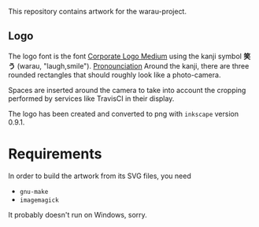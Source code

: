 This repository contains artwork for the warau-project.

## Logo

The logo font is the font [Corporate Logo Medium](http://www.freejapanesefont.com/corporate-logo-font-download/
) using the kanji symbol **笑う** (warau, "laugh,smile"). [Pronounciation](http://de.forvo.com/word/%E7%AC%91%E3%81%86/#ja)
Around the kanji, there are three rounded rectangles that should roughly look like a photo-camera.

Spaces are inserted around the camera to take into account the cropping performed by services like TravisCI 
in their display.

The logo has been created and converted to png with `inkscape` version 0.9.1.

# Requirements

In order to build the artwork from its SVG files, you need

* `gnu-make`
* `imagemagick`

It probably doesn't run on Windows, sorry.
